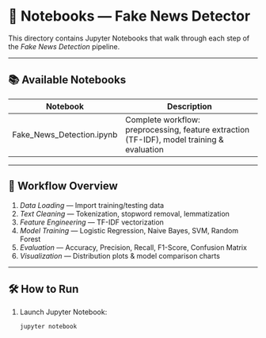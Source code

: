 # 📘 Notebooks — Fake News Detector

This directory contains Jupyter Notebooks that walk through each step of the *Fake News Detection* pipeline.

---

## 📚 Available Notebooks
| Notebook | Description |
|------------|-------------|
| Fake_News_Detection.ipynb | Complete workflow: preprocessing, feature extraction (TF-IDF), model training & evaluation |

---

## 🧠 Workflow Overview
1. *Data Loading* — Import training/testing data  
2. *Text Cleaning* — Tokenization, stopword removal, lemmatization  
3. *Feature Engineering* — TF-IDF vectorization  
4. *Model Training* — Logistic Regression, Naive Bayes, SVM, Random Forest  
5. *Evaluation* — Accuracy, Precision, Recall, F1-Score, Confusion Matrix  
6. *Visualization* — Distribution plots & model comparison charts  

---

## 🛠 How to Run
1. Launch Jupyter Notebook:
   ```bash
   jupyter notebook
